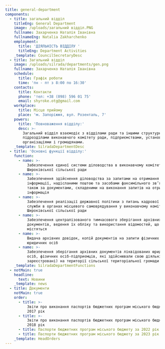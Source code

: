 ```yaml
---
title: general-department
components:
  - title: загальний відділ
    titleEng: General Department
    image: /uploads/загальний відділ.PNG
    fullname: Захарченко Наталія Іванівна
    fullnameEng: Natalia Zakharchenko
    employment:
      title: 'ДІЯЛЬНІСТЬ ВІДДІЛУ '
      titleEng: Department Activities
    _template: CouncilSecretaryDesc
  - title: Загальний відділ
    image: /uploads/silrada/departments/gen.png
    fullname: Захарченко Наталія Іванівна
    schedule:
      title: Графік роботи
      time: 'пн - пт з 8:00 по 16:30'
    contacts:
      title: Контакти
      phone: 'тел: +38 (098) 596 01 75'
      email: shyroke.otg@gmail.com
    workplace:
      title: Місце прийому
      place: 'м. Запоріжжя, вул. Розенталь, 7'
    powers:
      title: 'Повноваження відділу:'
      desc: >-
        Загальний відділ взаємодіє з відділами ради та іншими структурними
        підрозділами виконавчого комітету ради, підприємствами, установами,
        організаціями і громадянами.
    _template: SilradaDepartmentDesc
  - title: 'Основні функції відділу:'
    function:
      - name: >-
          Забезпечення єдиної системи діловодства в виконавчому комітеті
          Широківської сільської ради
      - name: >-
          Забезпечення здійснення діловодства за запитами на отримання
          інформації, надісланими поштою та засобами факсимільного зв’язку, а
          також за документами, складеними на виконання запитів на отримання
          інформація
      - name: >-
          Забезпечення реалізації державної політики з питань кадрової роботи та
          служби в органах місцевого самоврядування у виконавчому комітеті
          Широківської сільської ради
      - name: >-
          Забезпечення централізованого тимчасового зберігання архівних
          документів, ведення їх обліку та використання відомостей, що в них
          містяться
      - name: >-
          Видача архівних довідок, копій документів на запити фізичних і
          юридичних осіб
      - name: >-
          Забезпечення зберігання архівних документів ліквідованих юридичних
          осіб, фізичних осіб-підприємців, які здійснювали свою діяльність (були
          зареєстровані) на території сільської територіальної громади
    _template: SilradaDepartmentFunctions
  - notMain: true
    headline:
      text: Новини
    _template: news
  - title: Документи
    notMain: true
    order:
      - title: >-
          Звіти про виконання паспортів бюджетних програм міського бюджету за
          2017 рік
      - title: >-
          Звіти про виконання паспортів бюджетних програм міського бюджету за
          2018 рік
      - title: Паспорти бюджетних програм міського бюджету за 2022 рік
      - title: Паспорти бюджетних програм міського бюджету за 2023 рік
    _template: HeadOrders
---
```


